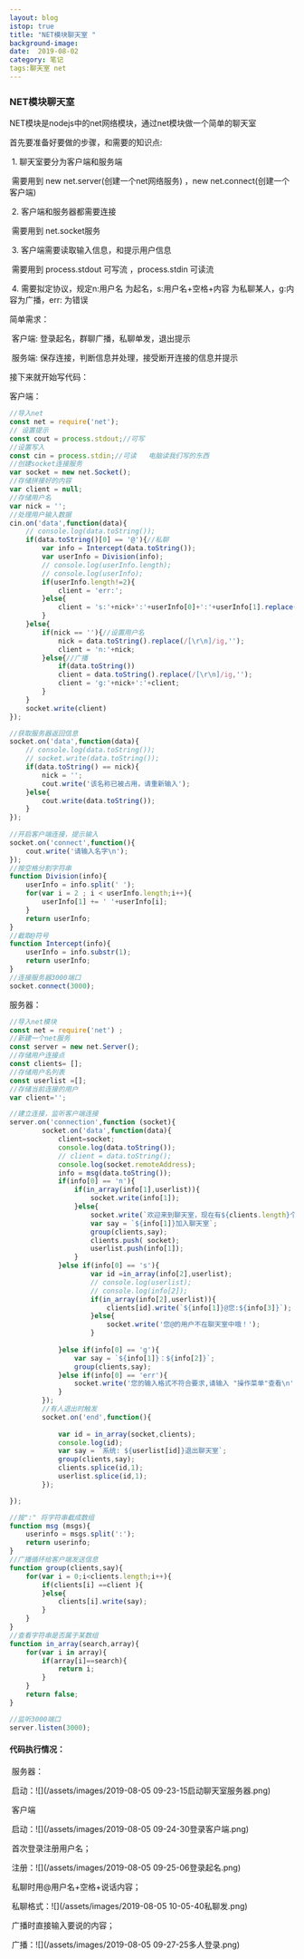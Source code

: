 ```yaml
---
layout: blog
istop: true
title: "NET模块聊天室 "
background-image: 
date:  2019-08-02
category: 笔记
tags:聊天室 net
---
```


### NET模块聊天室

NET模块是nodejs中的net网络模块，通过net模块做一个简单的聊天室

首先要准备好要做的步骤，和需要的知识点:

​	1. 聊天室要分为客户端和服务端

​		需要用到 new net.server(创建一个net网络服务) ，new net.connect(创建一个客户端)

​	2. 客户端和服务器都需要连接

​		需要用到 net.socket服务

​	3. 客户端需要读取输入信息，和提示用户信息

​		需要用到 process.stdout 可写流 ，process.stdin 可读流

​	4. 需要拟定协议，规定n:用户名 为起名，s:用户名+空格+内容 为私聊某人，g:内容为广播，err: 为错误

简单需求：

​	客户端: 登录起名，群聊广播，私聊单发，退出提示

​	服务端: 保存连接，判断信息并处理，接受断开连接的信息并提示

接下来就开始写代码：

客户端：

```js
//导入net
const net = require('net');
// 设置提示
const cout = process.stdout;//可写
//设置写入
const cin = process.stdin;//可读   电脑读我们写的东西
//创建socket连接服务
var socket = new net.Socket();
//存储拼接好的内容
var client = null;
//存储用户名
var nick = '';
//处理用户输入数据
cin.on('data',function(data){
    // console.log(data.toString());
    if(data.toString()[0] == '@'){//私聊
        var info = Intercept(data.toString());
        var userInfo = Division(info);
        // console.log(userInfo.length);
        // console.log(userInfo);
        if(userInfo.length!=2){
            client = 'err:';
        }else{
            client = 's:'+nick+':'+userInfo[0]+':'+userInfo[1].replace(/[\r\n]/ig,'');
        }
    }else{
        if(nick == ''){//设置用户名
            nick = data.toString().replace(/[\r\n]/ig,'');
            client = 'n:'+nick;
        }else{//广播
            if(data.toString())
            client = data.toString().replace(/[\r\n]/ig,'');
            client = 'g:'+nick+':'+client;
        }
    }
    socket.write(client)
});

//获取服务器返回信息
socket.on('data',function(data){
    // console.log(data.toString());
    // socket.write(data.toString());
    if(data.toString() == nick){
        nick = '';
        cout.write('该名称已被占用，请重新输入');
    }else{
        cout.write(data.toString());
    }
});
   
//开启客户端连接，提示输入
socket.on('connect',function(){
    cout.write('请输入名字\n');
});
//按空格分割字符串
function Division(info){
    userInfo = info.split(' ');
    for(var i = 2 ; i < userInfo.length;i++){
        userInfo[1] += ' '+userInfo[i];
    }
    return userInfo;
}
//截取@符号
function Intercept(info){
    userInfo = info.substr(1);
    return userInfo;
}
//连接服务器3000端口
socket.connect(3000);
```

服务器：

```js
//导入net模块
const net = require('net') ;
//新建一个net服务
const server = new net.Server();
//存储用户连接点
const clients= [];
//存储用户名列表
const userlist =[];
//存储当前连接的用户
var client='';

//建立连接，监听客户端连接
server.on('connection',function (socket){
        socket.on('data',function(data){
            client=socket;
            console.log(data.toString());
            // client = data.toString();
            console.log(socket.remoteAddress);
            info = msg(data.toString());
            if(info[0] == 'n'){
                if(in_array(info[1],userlist)){
                    socket.write(info[1]);
                }else{
                    socket.write(`欢迎来到聊天室，现在有${clients.length}个同伴已经在聊天室了哦！`);
                    var say = `${info[1]}加入聊天室`;
                    group(clients,say);
                    clients.push( socket);    
                    userlist.push(info[1]);   
                }                              
            }else if(info[0] == 's'){
                    var id =in_array(info[2],userlist);
                    // console.log(userlist);
                    // console.log(info[2]);
                    if(in_array(info[2],userlist)){
                        clients[id].write(`${info[1]}@您:${info[3]}`);
                    }else{
                        socket.write('您@的用户不在聊天室中哦！');
                    }
                    
            }else if(info[0] == 'g'){
                var say = `${info[1]}：${info[2]}`;
                group(clients,say);
            }else if(info[0] == 'err'){
                socket.write('您的输入格式不符合要求,请输入 "操作菜单"查看\n');//(操作菜单没写)
            }
        });
        //有人退出时触发
        socket.on('end',function(){
            
            var id = in_array(socket,clients);
            console.log(id);
            var say = `系统: ${userlist[id]}退出聊天室`;
            group(clients,say);
            clients.splice(id,1);
            userlist.splice(id,1);
        });

});

//按":" 将字符串截成数组
function msg (msgs){
    userinfo = msgs.split(':');
    return userinfo;
}
//广播循环给客户端发送信息
function group(clients,say){
    for(var i = 0;i<clients.length;i++){
        if(clients[i] ==client ){
        }else{
            clients[i].write(say);
        }
    }
}
//查看字符串是否属于某数组
function in_array(search,array){
    for(var i in array){
        if(array[i]==search){
            return i;
        }
    }
    return false;
}

//监听3000端口
server.listen(3000);


```



#### 代码执行情况：

​	服务器：

​		启动：![](/assets/images/2019-08-05 09-23-15启动聊天室服务器.png)

​	客户端

​		启动：![](/assets/images/2019-08-05 09-24-30登录客户端.png)

​		首次登录注册用户名；

​		注册：![](/assets/images/2019-08-05 09-25-06登录起名.png)

​		私聊时用@用户名+空格+说话内容；

​		私聊格式：![](/assets/images/2019-08-05 10-05-40私聊发.png)

​		广播时直接输入要说的内容；

​		广播：![](/assets/images/2019-08-05 09-27-25多人登录.png)

